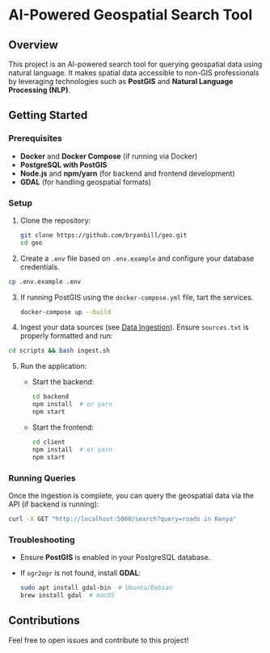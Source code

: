 # AI-Powered Geospatial Search Tool

## Overview

This project is an AI-powered search tool for querying geospatial data using natural language. It makes spatial data accessible to non-GIS professionals by leveraging technologies such as **PostGIS** and **Natural Language Processing (NLP)**.

## Getting Started

### Prerequisites

- **Docker** and **Docker Compose** (if running via Docker)
- **PostgreSQL with PostGIS**
- **Node.js** and **npm/yarn** (for backend and frontend development)
- **GDAL** (for handling geospatial formats)

### Setup

1. Clone the repository:

   ```bash
   git clone https://github.com/bryanbill/geo.git
   cd geo
   ```

2. Create a `.env` file based on `.env.example` and configure your database credentials.

```bash
cp .env.example .env
```

3. If running PostGIS using the `docker-compose.yml` file,  tart the services.

   ```bash
   docker-compose up --build
   ```

4. Ingest your data sources (see [Data Ingestion](scripts/readme.txt)).
Ensure `sources.txt` is properly formatted and run:

```bash
cd scripts && bash ingest.sh
```

5. Run the application:

   - Start the backend:

     ```bash
     cd backend
     npm install  # or yarn
     npm start
     ```

   - Start the frontend:

     ```bash
     cd client
     npm install  # or yarn
     npm start
     ```


### Running Queries

Once the ingestion is complete, you can query the geospatial data via the API (if backend is running):

```bash
curl -X GET "http://localhost:5000/search?query=roads in Kenya"
```

### Troubleshooting

- Ensure **PostGIS** is enabled in your PostgreSQL database.
- If `ogr2ogr` is not found, install **GDAL**:

  ```bash
  sudo apt install gdal-bin  # Ubuntu/Debian
  brew install gdal  # macOS
  ```

## Contributions

Feel free to open issues and contribute to this project!
